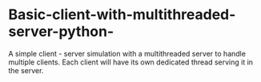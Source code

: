 Basic-client-with-multithreaded-server-python-
==============================================
A simple client - server simulation with a multithreaded server to handle multiple clients. Each client
will have its own dedicated thread serving it in the server.




